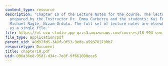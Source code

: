 ```yaml
---
content_type: resource
description: 'Chapter 10 of the Lecture Notes for the course. The lecture notes were
  prepared by the Instructor Dr. Emma Carberry and the students: Kai Fung, David Glasser,
  Michael Nagle, Nizam Ordulu. The full set of lecture notes are elsewhere available
  as a single file.'
file: https://ol-ocw-studio-app-qa.s3.amazonaws.com/courses/18-994-seminar-in-geometry-fall-2004/096a36e895d1d34c7e8f9f661090ece5_chapter10.pdf
file_type: application/pdf
parent_uid: 40d97fd5-340f-0f53-9ede-a59370279bb7
resourcetype: Document
title: chapter10.pdf
uid: 096a36e8-95d1-d34c-7e8f-9f661090ece5
---
```

